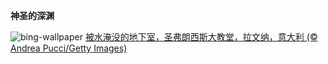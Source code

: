 
**神圣的深渊**

![bing-wallpaper](https://www.bing.com/th?id=OHR.RavennaBasilica_ZH-CN1406474730_1920x1080.jpg)
[被水淹没的地下室，圣弗朗西斯大教堂，拉文纳，意大利 (© Andrea Pucci/Getty Images)](https://www.bing.com/search?q=%E6%84%8F%E5%A4%A7%E5%88%A9%E6%8B%89%E6%96%87%E7%BA%B3&amp;form=hpcapt&amp;mkt=zh-cn)
  
